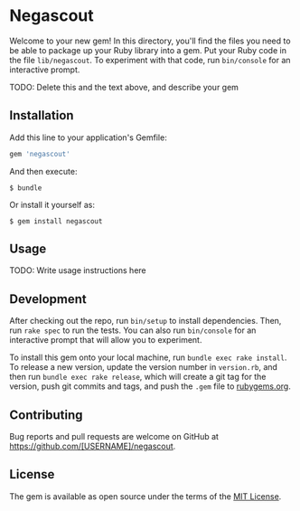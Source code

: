 # Negascout

Welcome to your new gem! In this directory, you'll find the files you need to be able to package up your Ruby library into a gem. Put your Ruby code in the file `lib/negascout`. To experiment with that code, run `bin/console` for an interactive prompt.

TODO: Delete this and the text above, and describe your gem

## Installation

Add this line to your application's Gemfile:

```ruby
gem 'negascout'
```

And then execute:

    $ bundle

Or install it yourself as:

    $ gem install negascout

## Usage

TODO: Write usage instructions here

## Development

After checking out the repo, run `bin/setup` to install dependencies. Then, run `rake spec` to run the tests. You can also run `bin/console` for an interactive prompt that will allow you to experiment.

To install this gem onto your local machine, run `bundle exec rake install`. To release a new version, update the version number in `version.rb`, and then run `bundle exec rake release`, which will create a git tag for the version, push git commits and tags, and push the `.gem` file to [rubygems.org](https://rubygems.org).

## Contributing

Bug reports and pull requests are welcome on GitHub at https://github.com/[USERNAME]/negascout.


## License

The gem is available as open source under the terms of the [MIT License](http://opensource.org/licenses/MIT).

